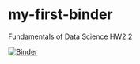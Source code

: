 # my-first-binder
Fundamentals of Data Science HW2.2

[![Binder](https://mybinder.org/badge_logo.svg)](https://mybinder.org/v2/gh/thapaasanjay/my-first-binder/HEAD)
